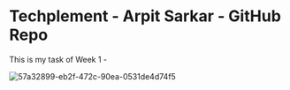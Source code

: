 # Techplement - Arpit Sarkar - GitHub Repo

This is my task of Week 1 -

![57a32899-eb2f-472c-90ea-0531de4d74f5](https://github.com/user-attachments/assets/8c161678-fde0-47c3-8983-b269d1bfe69c)
